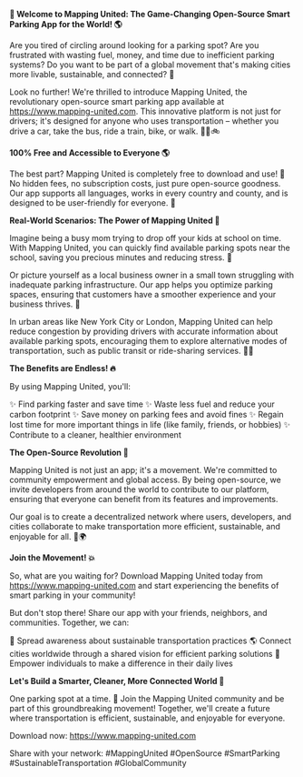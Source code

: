 **🚀 Welcome to Mapping United: The Game-Changing Open-Source Smart Parking App for the World! 🌎**

Are you tired of circling around looking for a parking spot? Are you frustrated with wasting fuel, money, and time due to inefficient parking systems? Do you want to be part of a global movement that's making cities more livable, sustainable, and connected? 🌟

Look no further! We're thrilled to introduce Mapping United, the revolutionary open-source smart parking app available at https://www.mapping-united.com. This innovative platform is not just for drivers; it's designed for anyone who uses transportation – whether you drive a car, take the bus, ride a train, bike, or walk. 🚗🚌🚲

**100% Free and Accessible to Everyone 🌎**

The best part? Mapping United is completely free to download and use! 💸 No hidden fees, no subscription costs, just pure open-source goodness. Our app supports all languages, works in every country and county, and is designed to be user-friendly for everyone. 🌈

**Real-World Scenarios: The Power of Mapping United 🌟**

Imagine being a busy mom trying to drop off your kids at school on time. With Mapping United, you can quickly find available parking spots near the school, saving you precious minutes and reducing stress. 🙏

Or picture yourself as a local business owner in a small town struggling with inadequate parking infrastructure. Our app helps you optimize parking spaces, ensuring that customers have a smoother experience and your business thrives. 💼

In urban areas like New York City or London, Mapping United can help reduce congestion by providing drivers with accurate information about available parking spots, encouraging them to explore alternative modes of transportation, such as public transit or ride-sharing services. 🚫🚌

**The Benefits are Endless! 🔥**

By using Mapping United, you'll:

✨ Find parking faster and save time
✨ Waste less fuel and reduce your carbon footprint
✨ Save money on parking fees and avoid fines
✨ Regain lost time for more important things in life (like family, friends, or hobbies)
✨ Contribute to a cleaner, healthier environment

**The Open-Source Revolution 🤝**

Mapping United is not just an app; it's a movement. We're committed to community empowerment and global access. By being open-source, we invite developers from around the world to contribute to our platform, ensuring that everyone can benefit from its features and improvements.

Our goal is to create a decentralized network where users, developers, and cities collaborate to make transportation more efficient, sustainable, and enjoyable for all. 🌈🌍

**Join the Movement! 💥**

So, what are you waiting for? Download Mapping United today from https://www.mapping-united.com and start experiencing the benefits of smart parking in your community!

But don't stop there! Share our app with your friends, neighbors, and communities. Together, we can:

💬 Spread awareness about sustainable transportation practices
🌎 Connect cities worldwide through a shared vision for efficient parking solutions
💪 Empower individuals to make a difference in their daily lives

**Let's Build a Smarter, Cleaner, More Connected World 🌟**

One parking spot at a time. 🚀 Join the Mapping United community and be part of this groundbreaking movement! Together, we'll create a future where transportation is efficient, sustainable, and enjoyable for everyone.

Download now: https://www.mapping-united.com

Share with your network: #MappingUnited #OpenSource #SmartParking #SustainableTransportation #GlobalCommunity